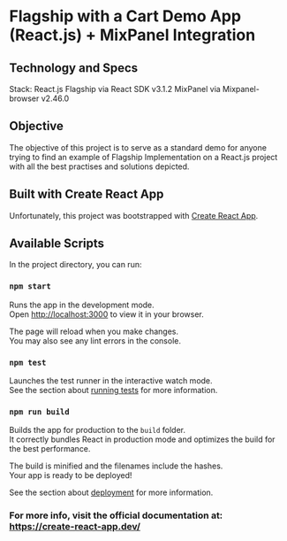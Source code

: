 # Flagship with a Cart Demo App (React.js) + MixPanel Integration

## Technology and Specs
Stack: React.js
Flagship via React SDK v3.1.2
MixPanel via Mixpanel-browser v2.46.0

## Objective
The objective of this project is to serve as a standard demo for anyone trying to find an example of Flagship Implementation on a React.js project with all the best practises and solutions depicted.  

## Built with Create React App

Unfortunately, this project was bootstrapped with [Create React App](https://github.com/facebook/create-react-app).

## Available Scripts

In the project directory, you can run:

### `npm start`

Runs the app in the development mode.\
Open [http://localhost:3000](http://localhost:3000) to view it in your browser.

The page will reload when you make changes.\
You may also see any lint errors in the console.

### `npm test`

Launches the test runner in the interactive watch mode.\
See the section about [running tests](https://facebook.github.io/create-react-app/docs/running-tests) for more information.

### `npm run build`

Builds the app for production to the `build` folder.\
It correctly bundles React in production mode and optimizes the build for the best performance.

The build is minified and the filenames include the hashes.\
Your app is ready to be deployed!

See the section about [deployment](https://facebook.github.io/create-react-app/docs/deployment) for more information.

### For more info, visit the official documentation at: https://create-react-app.dev/